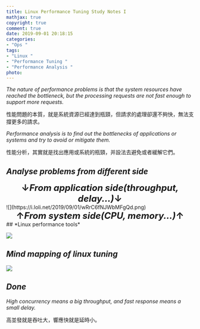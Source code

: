 ```yaml
---
title: Linux Performance Tuning Study Notes I
mathjax: true
copyright: true
comment: true
date: 2019-09-01 20:18:15
categories:
- "Ops "
tags:
- "Linux "
- "Performance Tuning "
- "Performance Analysis "
photo:
---
```


*The nature of performance problems is that the system resources have reached the bottleneck, but the processing requests are not fast enough to support more requests.*

性能問題的本質，就是系統資源已經達到瓶頸，但請求的處理卻還不夠快，無法支撐更多的請求。

*Performance analysis is to find out the bottlenecks of applications or systems and try to avoid or mitigate them.*

性能分析，其實就是找出應用或系統的瓶頸，并設法去避免或者緩解它們。

## *Analyse problems from different side*



<center><font size="5"><B>↓<i>From application side(throughput, delay...)</i>↓</B></font></center>
![](https://i.loli.net/2019/09/01/wRrC6fNJWbMFgQd.png)



<center><font size="5"><B>↑<i>From system side(CPU, memory...)</i>↑</B></font></center>
## *Linux performance tools*

![](https://i.loli.net/2019/09/01/9UxpGEs4hHkValJ.png)

## *Mind mapping of linux tuning*

![](https://i.loli.net/2019/09/01/WLM1DYxAJuFkZVE.png)

## *Done*

*High concurrency means a big throughput, and fast response means a small delay.*

高並發就是吞吐大，響應快就是延時小。

